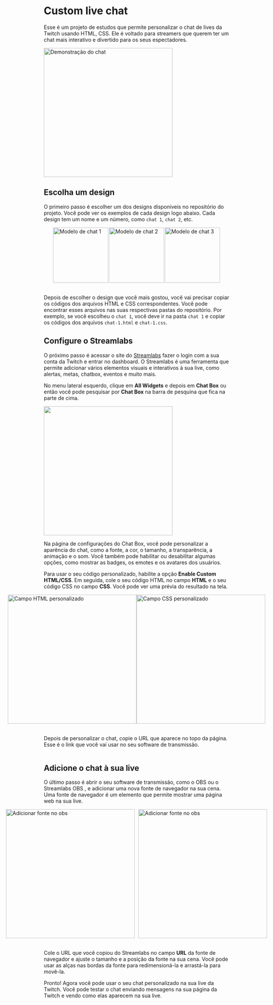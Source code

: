 
# Custom live chat

Esse é um projeto de estudos que permite personalizar o chat de lives da Twitch usando HTML, CSS. Ele é voltado para streamers que querem ter um chat mais interativo e divertido para os seus espectadores.

<img src="https://cdn.discordapp.com/attachments/1146084510438527157/1146103279747604561/chat_1.gif" alt="Demonstração do chat" width="350px">

## Escolha um design

O primeiro passo é escolher um dos designs disponíveis no repositório do projeto. Você pode ver os exemplos de cada design logo abaixo. Cada design tem um nome e um número, como `chat 1`, `chat 2`, etc.

<div style="display: flex; align-items: center; justify-content: center;">
        <img src="https://cdn.discordapp.com/attachments/1146084510438527157/1146104318005612605/Chat_1.png" alt="Modelo de chat 1" height="150px" > 
        <img src="https://cdn.discordapp.com/attachments/1146084510438527157/1146107001974308875/Chat_2.png" alt="Modelo de chat 2" height="150px" style="padding-left: 2px; padding-right: 2px;">
        <img src="https://cdn.discordapp.com/attachments/1146084510438527157/1146107019347107851/Chat_3.png" alt="Modelo de chat 3" height="150px" >
    </div>
<br>

Depois de escolher o design que você mais gostou, você vai precisar copiar os códigos dos arquivos HTML e CSS correspondentes. Você pode encontrar esses arquivos nas suas respectivas pastas do repositório. Por exemplo, se você escolheu o `chat 1`, você deve ir na pasta `chat 1` e copiar os códigos dos arquivos `chat-1.html` e `chat-1.css`.

## Configure o Streamlabs

O próximo passo é acessar o site do <a href="https://streamlabs.com/dashboard" target="_blank">Streamlabs</a>  fazer o login com a sua conta da Twitch e entrar no dashboard. O Streamlabs é uma ferramenta que permite adicionar vários elementos visuais e interativos à sua live, como alertas, metas, chatbox, eventos e muito mais.

No menu lateral esquerdo, clique em **All Widgets** e depois em **Chat Box** ou então você pode pesquisar por **Chat Box** na barra de pesquina que fica na parte de cima.

<img src="https://cdn.discordapp.com/attachments/1146084510438527157/1146117765195890708/chatbox.png" alt="" width="350px">

<br>

Na página de configurações do Chat Box, você pode personalizar a aparência do chat, como a fonte, a cor, o tamanho, a transparência, a animação e o som. Você também pode habilitar ou desabilitar algumas opções, como mostrar as badges, os emotes e os avatares dos usuários.

Para usar o seu código personalizado, habilite a opção **Enable Custom HTML/CSS**. Em seguida, cole o seu código HTML no campo **HTML** e o seu código CSS no campo **CSS**. Você pode ver uma prévia do resultado na tela.

<div style="display: flex; align-items: center; justify-content: center;">
    <img src="https://cdn.discordapp.com/attachments/1146084510438527157/1146115491279163563/custom_field.png" alt="Campo HTML personalizado" height="350px">
    <img src="https://cdn.discordapp.com/attachments/1146084510438527157/1146116329049444412/custom_field_css.png" alt="Campo CSS personalizado" height="350px">
</div>

<br>

Depois de personalizar o chat, copie o URL que aparece no topo da página. Esse é o link que você vai usar no seu software de transmissão.

<img src="https://cdn.discordapp.com/attachments/1146084510438527157/1146117159701983242/url.png" alt="">

## Adicione o chat à sua live

O último passo é abrir o seu software de transmissão, como o OBS ou o Streamlabs OBS , e adicionar uma nova fonte de navegador na sua cena. Uma fonte de navegador é um elemento que permite mostrar uma página web na sua live.

<div style="display: flex; align-items: center; justify-content: center;">
    <img src="https://cdn.discordapp.com/attachments/1146084510438527157/1146119423950848120/fonte.png" alt="Adicionar fonte no obs" height="350px" style="margin-right: 10px">
    <img src="https://cdn.discordapp.com/attachments/1146084510438527157/1146119424181543053/navegador.png" alt="Adicionar fonte no obs" height="350px">
</div>

<br>

Cole o URL que você copiou do Streamlabs no campo **URL** da fonte de navegador e ajuste o tamanho e a posição da fonte na sua cena. Você pode usar as alças nas bordas da fonte para redimensioná-la e arrastá-la para movê-la.

Pronto! Agora você pode usar o seu chat personalizado na sua live da Twitch. Você pode testar o chat enviando mensagens na sua página da Twitch e vendo como elas aparecem na sua live.